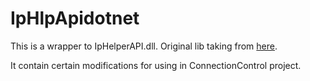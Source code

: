 IpHlpApidotnet
=================

This is a wrapper to IpHelperAPI.dll.
Original lib taking from [here](http://www.codeproject.com/Articles/14423/Getting-the-active-TCP-UDP-connections-using-the-G).

It contain certain modifications for using in ConnectionControl project.

